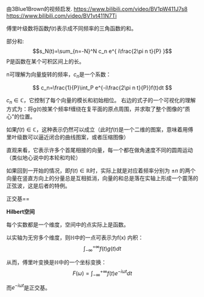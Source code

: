 

<!-- <font size=4 color=#0825aa> -->
<!-- <font size=4> -->



由3Blue1Brown的视频启发.
https://www.bilibili.com/video/BV1pW411J7s8
https://www.bilibili.com/video/BV1vt411N7Ti

傅里叶级数将函数$f(t)$表示成不同频率的三角函数的和。

部分和:
$$s_N(t)=\sum_{n=-N}^N c_n e^{ i\frac{2\pi n t}{P} }$$
P是函数在某个可积区间上的长。

n可理解为向量旋转的频率，$c_n$是一个系数：

$$
c_n=\frac{1}{P}\int_P e^{-i\frac{2\pi n t}{P}}f(t)dt
$$


$c_n\in \mathbb{C}$，它控制了每个向量的模长和初始相位。
右边的式子的一个可视化的理解方式为：将g(t)按某个频率f缠绕在复平面的原点周围，并求取了整个图像的“质心”的位置。


如果$f(t)\in \mathbb{C}$，这种表示仍然可以成立（此时$f(t)$是一个二维的图案，意味着用傅里叶级数可以逼近闭合的曲线图案，或者压缩图像）


直观来看，它表示许多个首尾相接的向量，每一个都在做角速度不同的圆周运动（类似地心说中的本轮和均轮）


如果回到一开始的情况，即$f(t)\in \mathbb{R}$时，实际上就是对应着频率分别为 $\pm n$ 的两个向量在竖直方向上的分量总是互相抵消，向量的和总是落在实轴上形成一个震荡的正弦波，这是后者的特例。

正交基==


**Hilbert空间**

每个实数都是一个维度，空间中的点实际上是函数。


以实轴为无穷多个维度，则$\mathbb{H}$中的一点可表示为f(x)
内积：$$\int_{-\infty}^{+\infty} f(t)g(t) dt$$

从而，傅里叶变换是$\mathbb{H}$中的一个坐标变换：
$$
F(\omega)=\int_{-\infty}^{+\infty} f(t)e^{-i\omega t} dt
$$

而$e^{-i\omega t}$是正交基。